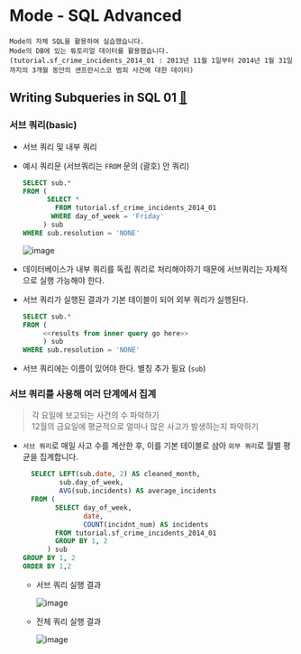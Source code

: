 # Mode - SQL Advanced
```
Mode의 자체 SQL을 활용하여 실습했습니다.
Mode의 DB에 있는 튜토리얼 데이터를 활용했습니다.(tutorial.sf_crime_incidents_2014_01 : 2013년 11월 1일부터 2014년 1월 31일까지의 3개월 동안의 샌프란시스코 범죄 사건에 대한 데이터)
```
## Writing Subqueries in SQL 01 [🔗](https://mode.com/sql-tutorial/sql-sub-queries/)

### 서브 쿼리(basic)
- 서브 쿼리 및 내부 쿼리
- 예시 쿼리문 (서브쿼리는 `FROM` 문의 (괄호) 안 쿼리)
  ```sql
  SELECT sub.*
  FROM (
        SELECT *
          FROM tutorial.sf_crime_incidents_2014_01
         WHERE day_of_week = 'Friday'
       ) sub
  WHERE sub.resolution = 'NONE'
  ```
  ![image](https://user-images.githubusercontent.com/74661937/151563588-3df83022-beca-4605-9851-a25c797010ef.png)



- 데이터베이스가 내부 쿼리를 독립 쿼리로 처리해야하기 때문에 서브쿼리는 자체적으로 실행 가능해야 한다.
- 서브 쿼리가 실행된 결과가 기본 테이블이 되어 외부 쿼리가 실행된다.
  ```sql
  SELECT sub.*
  FROM (
       <<results from inner query go here>>
       ) sub
  WHERE sub.resolution = 'NONE'
  ```
  
- 서브 쿼리에는 이름이 있어야 한다. 별칭 추가 필요 (`sub`) 


### 서브 쿼리를 사용해 여러 단계에서 집계
>  각 요일에 보고되는 사건의 수 파악하기<br>12월의 금요일에 평균적으로 얼마나 많은 사고가 발생하는지 파악하기
- `서브 쿼리`로 매일 사고 수를 계산한 후, 이를 기본 테이블로 삼아 `외부 쿼리`로 월별 평균을 집계합니다.
  ```sql
    SELECT LEFT(sub.date, 2) AS cleaned_month,
           sub.day_of_week, 
           AVG(sub.incidents) AS average_incidents
    FROM (
          SELECT day_of_week,
                 date,
                 COUNT(incidnt_num) AS incidents
          FROM tutorial.sf_crime_incidents_2014_01
          GROUP BY 1, 2
        ) sub
  GROUP BY 1, 2
  ORDER BY 1,2
  ```
  
  - 서브 쿼리 실행 결과
  
    ![image](https://user-images.githubusercontent.com/74661937/151564803-8dbb96a1-b716-44ca-81a8-e9d78964db9d.png)

    
  - 전체 쿼리 실행 결과
  
    ![image](https://user-images.githubusercontent.com/74661937/151565475-06618a18-ea94-448a-bcba-37fea67a9032.png)

    
    
    


  
